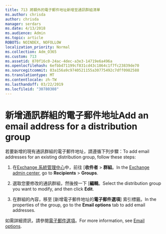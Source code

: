 ```yaml
---
title: 713 將額外的電子郵件地址新增至通訊群組清單
ms.author: chrisda
author: chrisda
manager: serdars
ms.date: 4/13/2018
ms.audience: Admin
ms.topic: article
ROBOTS: NOINDEX, NOFOLLOW
localization_priority: Normal
ms.collection: Adm_O365
ms.custom: 713
ms.assetid: 870f16c0-24ac-4dec-a3e3-14719e6a496a
ms.openlocfilehash: 6efbbd71199cf831cd43c1864c1f7fc23839de70
ms.sourcegitcommit: 03a156a9c9740521155a30775492c7dff0982588
ms.translationtype: MT
ms.contentlocale: zh-TW
ms.lasthandoff: 03/22/2019
ms.locfileid: "30780308"
---
```

# <a name="add-an-email-address-for-a-distribution-group"></a><span data-ttu-id="00af2-102">新增通訊群組的電子郵件地址</span><span class="sxs-lookup"><span data-stu-id="00af2-102">Add an email address for a distribution group</span></span>

<span data-ttu-id="00af2-103">若要新增的現有通訊群組的電子郵件地址，請遵循下列步驟：</span><span class="sxs-lookup"><span data-stu-id="00af2-103">To add email addresses for an existing distribution group, follow these steps:</span></span>
  
1. <span data-ttu-id="00af2-104">在[Exchange 系統管理中心](https://outlook.office365.com/ecp/)中，前往 [**收件者** \> **群組**。</span><span class="sxs-lookup"><span data-stu-id="00af2-104">In the [Exchange admin center](https://outlook.office365.com/ecp/), go to **Recipients** \> **Groups**.</span></span>
    
2. <span data-ttu-id="00af2-105">選取您要修改的通訊群組，然後按一下 [**編輯**。</span><span class="sxs-lookup"><span data-stu-id="00af2-105">Select the distribution group you want to modify, and then click **Edit**.</span></span>
    
3. <span data-ttu-id="00af2-106">在群組的內容，移至 [新增電子郵件地址的**電子郵件選項**] 索引標籤。</span><span class="sxs-lookup"><span data-stu-id="00af2-106">In the properties of the group, go to the **Email options** tab to add email addresses.</span></span> 
    
<span data-ttu-id="00af2-107">如需詳細資訊，請參閱[電子郵件選項](https://technet.microsoft.com/library/bb124513.aspx#emailoptions)。</span><span class="sxs-lookup"><span data-stu-id="00af2-107">For more information, see [Email options](https://technet.microsoft.com/library/bb124513.aspx#emailoptions).</span></span>
  

